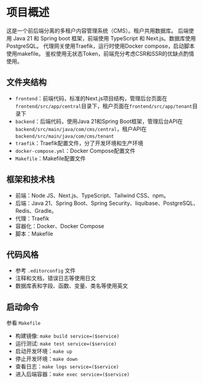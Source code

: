 # 项目概述
这是一个前后端分离的多租户内容管理系统（CMS）。租户共用数据库。
后端使用 Java 21 和 Spring boot 框架，前端使用 TypeScript 和 Next.js。数据库使用PostgreSQL。
代理网关使用Traefik，运行时使用Docker compose，启动脚本使用makefile。
鉴权使用无状态Token，前端充分考虑CSR和SSR的优缺点酌情使用。

## 文件夹结构

- `frontend`：前端代码，标准的Next.js项目结构，管理后台页面在`frontend/src/app/central`目录下，租户页面在`frontend/src/app/tenant`目录下
- `backend`：后端代码，使用Java 21和Spring Boot框架，管理后台API在`backend/src/main/java/com/cms/central`，租户API在`backend/src/main/java/com/cms/tenant`
- `traefik`：Traefik配置文件，分了开发环境和生产环境
- `docker-compose.yml`：Docker Compose配置文件
- `Makefile`：Makefile配置文件

## 框架和技术栈

- 前端：Node JS、Next.js、TypeScript、Tailwind CSS、npm。
- 后端：Java 21、Spring Boot、Spring Security、liquibase、PostgreSQL、Redis、Gradle。
- 代理：Traefik
- 容器化：Docker、Docker Compose
- 脚本：Makefile

## 代码风格

- 参考 `.editorconfig` 文件
- 注释和文档，错误日志等使用日文
- 数据库表和字段、函数、变量、类名等使用英文

## 启动命令

参看 `Makefile`

- 构建镜像: `make build service=($service)`
- 运行测试: `make test service=($service)`
- 启动开发环境：`make up`
- 停止开发环境：`make down`
- 查看日志：`make logs service=($service)`
- 进入后端容器：`make exec service=($service)`
